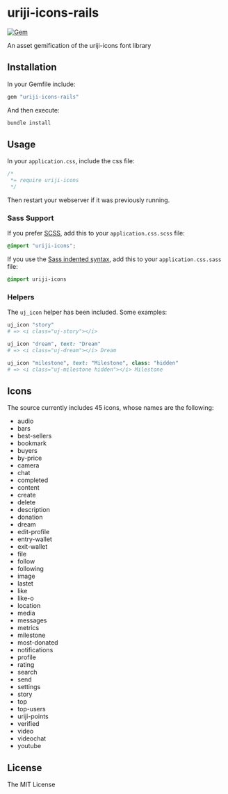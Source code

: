 # uriji-icons-rails

[![Gem](https://img.shields.io/gem/v/uriji-icons-rails.svg)](https://rubygems.org/gems/uriji-icons-rails)

An asset gemification of the uriji-icons font library

## Installation

In your Gemfile include:

```ruby
gem "uriji-icons-rails"
```

And then execute:

```sh
bundle install
```

## Usage

In your `application.css`, include the css file:

```css
/*
 *= require uriji-icons
 */
```

Then restart your webserver if it was previously running.

### Sass Support

If you prefer [SCSS](http://sass-lang.com/documentation/file.SASS_REFERENCE.html), add this to your
`application.css.scss` file:

```scss
@import "uriji-icons";
```

If you use the
[Sass indented syntax](http://sass-lang.com/docs/yardoc/file.INDENTED_SYNTAX.html),
add this to your `application.css.sass` file:

```sass
@import uriji-icons
```

### Helpers

The `uj_icon` helper has been included. Some examples:

```ruby
uj_icon "story"
# => <i class="uj-story"></i>

uj_icon "dream", text: "Dream"
# => <i class="uj-dream"></i> Dream

uj_icon "milestone", text: "Milestone", class: "hidden"
# => <i class="uj-milestone hidden"></i> Milestone
```

## Icons

The source currently includes 45 icons, whose names are the following:

* audio
* bars
* best-sellers
* bookmark
* buyers
* by-price
* camera
* chat
* completed
* content
* create
* delete
* description
* donation
* dream
* edit-profile
* entry-wallet
* exit-wallet
* file
* follow
* following
* image
* lastet
* like
* like-o
* location
* media
* messages
* metrics
* milestone
* most-donated
* notifications
* profile
* rating
* search
* send
* settings
* story
* top
* top-users
* uriji-points
* verified
* video
* videochat
* youtube

## License

The MIT License
